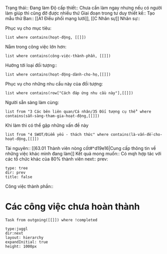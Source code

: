 Trạng thái:: Đang làm
Độ cấp thiết:: Chưa cần làm ngay nhưng nếu có người làm giúp thì cũng đỡ được nhiều thứ
Giai đoạn trong tư duy thiết kế:: Tạo mẫu thử
Ban:: [[A1 Điều phối mạng lưới]],  [[C Nhân sự]]
Nhân sự::

Phục vụ cho mục tiêu:
```dataview
list where contains(hoạt-động, [[]])
```
Nằm trong công việc lớn hơn:
```dataview
list where contains(công-việc-thành-phần, [[]])
```
Hướng tới loại đối tượng::
```dataview
list where contains(hoạt-động-dành-cho-họ,[[]])
```
Phục vụ cho những nhu cầu này của đối tượng:
```dataview
list where contains(row["Cách đáp ứng nhu cầu này"],[[]])
```
Người sẵn sàng làm cùng:
```dataview
list from "3 Các bên liên quan/Cá nhân/35 Đối tượng cụ thể" where contains(sẵn-sàng-tham-gia-hoạt-động,[[]])
```
Khi làm thì có thể gặp những vấn đề này
```dataview
list from "4 SWOT/Điểm yếu - thách thức" where contains(là-vấn-đề-cho-hoạt-động,[[]])
```

Tài nguyên:: [[63.01 Thành viên nòng cốt#^d19e16\|Cung cấp thông tin về những việc khác mình đang làm]]
Kết quả mong muốn:: Có mqh hợp tác với các tổ chức khác của 80% thành viên
next::
prev:
```breadcrumbs
type: tree
dir: prev
title: false
```

Công việc thành phần:: 

# Các công việc chưa hoàn thành
```dataview
Task from outgoing([[]]) where !completed
```

```breadcrumbs
type:juggl
dir:next
layout: hierarchy
expandInitial: true
height: 1000px
```

